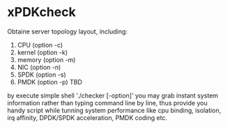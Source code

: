 # xPDKcheck
Obtaine server topology layout, including:
1. CPU (option -c)
2. kernel (option -k)
3. memory (option -m)
4. NIC (option -n)
5. SPDK (option -s)
6. PMDK (option -p) TBD

by execute simple shell './checker [-option]' you may grab instant system information rather than typing command line by line, thus provide you handy script while tunning system performance like cpu binding, isolation, irq affinity, DPDK/SPDK acceleration, PMDK coding etc.
